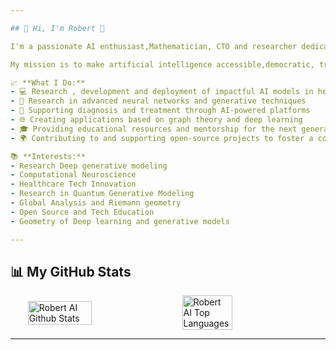 ```yaml
---

## 👋 Hi, I'm Robert 🚀

I'm a passionate AI enthusiast,Mathematician, CTO and researcher dedicated to pushing AI technology to the next level. With a strong background in **Mathematics**, **Machine Learning** and **Deep Learning**, I focus on building impactful solutions that transform lives. I believe in the fusion of AI and empathy, driving projects that are not only technologically advanced but also deeply human.

My mission is to make artificial intelligence accessible,democratic, trustworthy, and a force for good.

📈 **What I Do:**
- 💻 Research , development and deployment of impactful AI models in healthcare
- 🧠 Research in advanced neural networks and generative techniques
- 🤝 Supporting diagnosis and treatment through AI-powered platforms
- 🌐 Creating applications based on graph theory and deep learning
- 🎓 Providing educational resources and mentorship for the next generation of AI developers
- 🌍 Contributing to and supporting open-source projects to foster a collaborative tech ecosystem

📚 **Interests:**
- Research Deep generative modeling 
- Computational Neuroscience
- Healthcare Tech Innovation
- Research in Quantum Generative Modeling
- Global Analysis and Riemann geometry
- Open Source and Tech Education
- Geometry of Deep learning and generative models

---
```


## 📊 My GitHub Stats


<div style="display: flex; justify-content: center; align-items: center; gap: 20px;">
    <img style="width: 45%;" src="https://github-readme-stats.vercel.app/api?username=Robert-Gomez-AI&include_all_commits=true&count_private=true&show_icons=true&line_height=30&title_color=CDB4DB&icon_color=CDB4DB&text_color=D3D3D3&bg_color=0A0A0A" alt="Robert AI Github Stats">
    <img style="width: 40%;" src="https://github-readme-stats.vercel.app/api/top-langs/?username=Robert-Gomez-AI&layout=compact&theme=dark&bg_color=0A0A0A" alt="Robert AI Top Languages"/>
</div>

---
